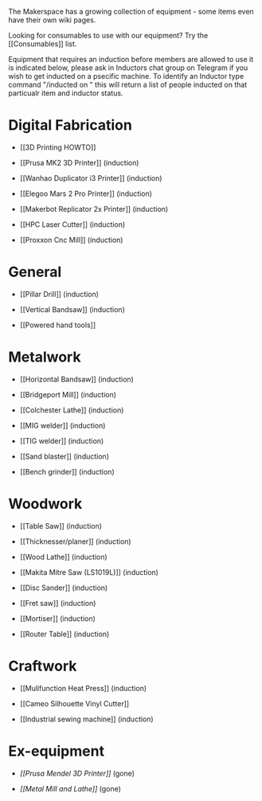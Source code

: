 The Makerspace has a growing collection of equipment - some items even have their own wiki pages.

Looking for consumables to use with our equipment? Try the [[Consumables]] list.

Equipment that requires an induction before members are allowed to use it is indicated below, please ask in Inductors chat group on Telegram if you wish to get inducted on a psecific machine. To identify an Inductor type command "/inducted on <tool name>" this will return a list of people inducted on that particualr item and inductor status. 
 
# Digital Fabrication

- [[3D Printing HOWTO]]

- [[Prusa MK2 3D Printer]] (induction)

- [[Wanhao Duplicator i3 Printer]] (induction)

- [[Elegoo Mars 2 Pro Printer]] (induction)

- [[Makerbot Replicator 2x Printer]] (induction)

- [[HPC Laser Cutter]] (induction)

- [[Proxxon Cnc Mill]] (induction)

# General

- [[Pillar Drill]] (induction)

- [[Vertical Bandsaw]] (induction)

- [[Powered hand tools]]

# Metalwork

- [[Horizontal Bandsaw]] (induction)

- [[Bridgeport Mill]] (induction)

- [[Colchester Lathe]] (induction)

- [[MIG welder]] (induction)

- [[TIG welder]] (induction)

- [[Sand blaster]] (induction)

- [[Bench grinder]] (induction)

# Woodwork

- [[Table Saw]] (induction)

- [[Thicknesser/planer]] (induction)

- [[Wood Lathe]] (induction)

- [[Makita Mitre Saw (LS1019L)]] (induction)

- [[Disc Sander]] (induction)

- [[Fret saw]] (induction)

- [[Mortiser]] (induction)

- [[Router Table]] (induction)

# Craftwork

- [[Mulifunction Heat Press]] (induction)

- [[Cameo Silhouette Vinyl Cutter]]

- [[Industrial sewing machine]] (induction)

# Ex-equipment

- _[[Prusa Mendel 3D Printer]]_ (gone)

- _[[Metal Mill and Lathe]]_ (gone)



